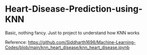 # Heart-Disease-Prediction-using-KNN
Basic, nothing fancy. Just to project to understand how KNN works


Reference:  https://github.com/Siddharth1698/Machine-Learning-Codes/blob/main/knn_heart_disease/knn_heart_disease.ipynb
